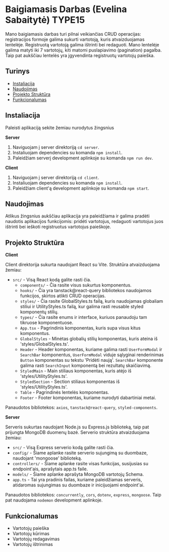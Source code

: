 # Baigiamasis Darbas (Evelina Sabaitytė) TYPE15

Mano baigiamasis darbas turi pilnai veikiančias CRUD operacijas: registracijos formoje galima sukurti vartotoją, kuris atvaizduojamas lentelėje. Registruotą vartotoją galima ištrinti bei redaguoti. Mano lentelėje galima matyti iki 7 vartotojų, kiti matomi puslapiavimo (pagination) pagalba. Taip pat aukščiau lentelės yra įgyvendinta registruotų vartotojų paieška.

## Turinys

- [Instaliacija](#installation)
- [Naudojimas](#usage)
- [Projekto Struktūra](#project-structure)
- [Funkcionalumas](#features)

## Instaliacija

Paleisti aplikaciją sekite žemiau nurodytus žingsnius

**Server**

1. Naviguojam į server direktoriją `cd server`.
2. Instaliuojam dependencies su komanda `npm install`.
3. Paleidžiam serverį development aplinkoje su komanda `npm run dev`.

**Client**

1. Naviguojam į server direktoriją `cd client`.
2. Instaliuojam dependencies su komanda `npm install`.
3. Paleidžiam client'ą development aplinkoje su komanda `npm start`.

## Naudojimas

Atlikus žingsnius aukščiau aplikacija yra paleidžiama ir galima pradėti naudotis aplikacijos funkcijomis: pridėti vartotojus, redaguoti vartotojus juos ištrinti bei ieškoti registruotus vartotojus paieškoje.

## Projekto Struktūra

**Client**

Client direktorija sukurta naudojant React su Vite. Struktūra atvaizduojama žemiau:

- `src/` - Visą React kodą galite rasti čia.
  - `components/` - Čia rasite visus sukurtus komponentus.
  - `hooks/` - Čia yra tanstack@react-query bibliotekos naudojamos funkcijos, skirtos atlikti CRUD operacijas.
  - `styles/` - Čia rasite GlobalStyles.ts failą, kuris naudojamas globaliam stiliui ir UtilityStyles.ts failą, kur galima rasti reusable styled komponentų stilių.
  - `types/` - Čia rasite enums ir interface, kuriuos panaudoju tam tikruose komponentuose.
  - `App.tsx` - Pagrindinis komponentas, kuris supa visus kitus komponentus.
  - `GlobalStyles` - Minėtas globalių stilių komponentas, kuris ateina iš 'styles/GlobalStyles.ts'.
  - `Header` - Header komponentas, kuriame galima rasti `UserFormModal` ir `SearchBar` komponentus, `UserFormModal` viduje sąlyginai renderinimas `Button` komponentas su tekstu 'Pridėti naują'. `SearchBar` komponente galima rasti `SearchInput` komponentą bei rezultatų skaičiavimą.
  - `StyledMain` - Main stiliaus komponentas, kuris atėjo iš 'styles/UtilityStyles.ts'.
  - `StyledSection` - Section stiliaus komponentas iš 'styles/UtilityStyles.ts'.
  - `Table` - Pagrindinės lentelės komponentas.
  - `Footer` - Footer komponentas, kuriame nurodyti dabartiniai metai.

Panaudotos bibliotekos: `axios`, `tanstack@react-query`, `styled-components`.

**Server**

Serveris sukurtas naudojant Node.js su Express.js biblioteką, taip pat prijungta MongoDB duomenų bazė. Serverio struktūra atvaizduojama žemiau:

- `src/` - Visą Express serverio kodą galite rasti čia.
- `config/` - Šiame aplanke rasite serverio sujungimą su duombaze, naudojant 'mongoose' biblioteką.
- `controllers/` - Šiame aplanke rasite visas funkcijas, susijusias su endpoint'ais, aprašytais app.ts faile.
- `models/` - Šiame aplanke aprašyta MongoDB vartotojų Schema.
- `app.ts` - Tai yra pradinis failas, kuriame paleidžiamas serveris, atidaromas sujungimas su duombaze ir inicijuojami endpoint'ai.

Panaudotos bibliotekos: `concurrently`, `cors`, `dotenv`, `express`, `mongoose`. Taip pat naudojama `nodemon` development aplinkoje.

## Funkcionalumas

- Vartotojų paieška
- Vartotojų kūrimas
- Vartotojų redagavimas
- Vartotojų ištrinimas
